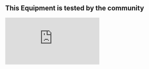 ## This Equipment is tested by the community

![](https://github.com/SteveMutter/autodarts-Community-Docs/blob/main/source/Working_Equipment_for_Autodarts.pdf)